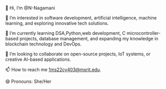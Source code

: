 
👋 Hi, I’m @N-Nagamani

👀 I’m interested in software development, artificial intelligence, machine learning, and exploring innovative tech solutions.

🌱 I’m currently learning DSA,Python,web development, C microcontroller-based projects, database management, and expanding my knowledge in blockchain technology and DevOps.

💞️ I’m looking to collaborate on open-source projects, IoT systems, or creative AI-based applications.

📫 How to reach me 1ms22cy403@msrit.edu.

😄 Pronouns: She/Her
